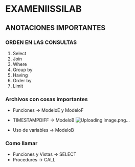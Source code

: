 # EXAMENIISSILAB

## ANOTACIONES IMPORTANTES

### ORDEN EN LAS CONSULTAS
  1. Select 
  2. Join
  3. Where
  4. Group by
  5. Having
  6. Order by
  7. Limit
### Archivos con cosas importantes
- Funciones -> ModeloE y ModeloF
- TIMESTAMPDIFF -> ModeloB
  ![Uploading image.png…]()

- Uso de variables -> ModeloB
### Como llamar
- Funciones y Vistas -> SELECT
- Procedures -> CALL

